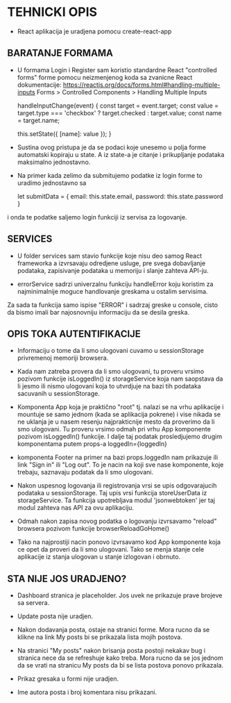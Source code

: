 ﻿# TEHNICKI OPIS

- React aplikacija je uradjena pomocu create-react-app


## BARATANJE FORMAMA

- U formama Login i Register sam koristio standardne React "controlled forms" forme pomocu neizmenjenog koda sa zvanicne React dokumentacije:
https://reactjs.org/docs/forms.html#handling-multiple-inputs
Forms > Controlled Components > Handling Multiple Inputs


  handleInputChange(event) {
    const target = event.target;
    const value = target.type === 'checkbox' ? target.checked : target.value;
    const name = target.name;

    this.setState({
      [name]: value
    });
  }


- Sustina ovog pristupa je da se podaci koje unesemo u polja forme automatski kopiraju u state. 
A iz state-a je citanje i prikupljanje podataka maksimalno jednostavno.

- Na primer kada zelimo da submitujemo podatke iz login forme to uradimo jednostavno sa 

    let submitData = {
      email: this.state.email,
      password: this.state.password
    }

i onda te podatke saljemo login funkciji iz servisa za logovanje.


## SERVICES

- U folder services sam stavio funkcije koje nisu deo samog React frameworka a izvrsavaju odredjene usluge, 
pre svega dobavljanje podataka, zapisivanje podataka u memoriju i slanje zahteva API-ju.

- errorService sadrzi univerzalnu funkciju handleError koju koristim za najminimalnije moguce handlovanje greskama u ostalim servisima. 

Za sada ta funkcija samo ispise "ERROR" i sadrzaj greske u console, cisto da bismo imali bar najosnovniju informaciju da se desila greska.


## OPIS TOKA AUTENTIFIKACIJE

- Informaciju o tome da li smo ulogovani cuvamo u sessionStorage privremenoj memoriji browsera.
- Kada nam zatreba provera da li smo ulogovani, tu proveru vrsimo pozivom funkcije isLoggedIn() iz storageService koja nam saopstava da 
li jesmo ili nismo ulogovani koja to utvrdjuje na bazi tih podataka sacuvanih u sessionStorage.
- Komponenta App koja je praktično "root" tj. nalazi se na vrhu aplikacije i mountuje se samo jednom (kada se aplikacija pokrene) i 
vise nikada se ne uklanja je u nasem resenju najprakticnije mesto da proverimo da li smo ulogovani.
Tu proveru vrsimo odmah pri vrhu App komponente pozivom isLoggedIn() funkcije.
I dalje taj podatak prosledjujemo drugim komponentama putem props-a
loggedIn={loggedIn}

- komponenta Footer na primer na bazi props.loggedIn nam prikazuje ili link "Sign in" ili "Log out".
To je nacin na koji sve nase komponente, koje trebaju, saznavaju podatak da li smo ulogovani.

- Nakon uspesnog logovanja ili registrovanja vrsi se upis odgovarajucih podataka u sessionStorage.
Taj upis vrsi funkcija storeUserData iz storageService. Ta funkcija upotrebljava modul 'jsonwebtoken' jer taj modul zahteva nas API 
za ovu aplikaciju.
- Odmah nakon zapisa novog podatka o logovanju izvrsavamo "reload" browsera pozivom funkcije browserReloadGoHome()
- Tako na najprostiji nacin ponovo izvrsavamo kod App komponente koja ce opet da proveri da li smo ulogovani. 
Tako se menja stanje cele aplikacije iz stanja ulogovan u stanje izlogovan i obrnuto.


## STA NIJE JOS URADJENO?

- Dashboard stranica je placeholder. Jos uvek ne prikazuje prave brojeve sa servera.

- Update posta nije uradjen.

- Nakon dodavanja posta, ostaje na stranici forme. Mora rucno da se klikne na link My posts bi se prikazala lista mojih postova.

- Na stranici "My posts" nakon brisanja posta postoji nekakav bug i stranica nece da se refreshuje kako treba. Mora rucno da se jos jednom da se vrati na stranicu My posts da bi se lista postova ponovo prikazala.

- Prikaz gresaka u formi nije uradjen.

- Ime autora posta i broj komentara nisu prikazani.
